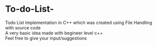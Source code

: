 # To-do-List-
Todo List Implementation in C++  which was created using  File Handling with source code
<br>
A very basic idea made with begineer level c++ 
<br>
Feel free to give your input/suggestions 
